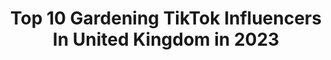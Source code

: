 ---
title: Top 10 Gardening TikTok Influencers In United Kingdom in 2023
description: >-
  Find top gardening TikTok influencers in United Kingdom in 2023. Most popular hashtags: #fyp #gardening #foryoupage #garden.
platform: TikTok
hits: 24
text_top: Identify the most popular TikTok influencers on inBeat.
text_bottom: Our database aggregates 24 TikTok influencers like this in United Kingdom for you to contact.
profiles:
  - username: "jack.bennet"
    fullname: >-
      Jack Bennet
    bio: >-
      IG @JackBennet 🕺🏼Creator, entrepreneur 🐟 Code JB20 for 20% off Fish Flops ↙️
    location: "United Kingdom"
    followers: 198500
    engagement: 1187
    commentsToLikes: 0.006815
    id: ck85cr53x36y90j78wome5yfc
    verified: false
    hashtags: "#freezeframe, #gardening, #fyp, #grow"
  - username: "benbutler37"
    fullname: >-
      Ben Butler
    bio: >-
      Howdy
    location: "United Kingdom"
    followers: 36100
    engagement: 863
    commentsToLikes: 0.010607
    id: ck81s74mxqhkw0j78bmo4opnm
    verified: false
    hashtags: "#foryoupage, #coronavirus, #gardening, #wholesome"
  - username: "rossleegardener"
    fullname: >-
      .
    bio: >-
      
    location: "United Kingdom"
    followers: 26400
    engagement: 916
    commentsToLikes: 0.018985
    id: ck8vwyl79pqt20j784sv53ri3
    verified: false
    hashtags: "#zengarden, #plants, #fyp, #goldfishtank"
  - username: "powersheds"
    fullname: >-
      Powersheds
    bio: >-
      🌎 The World's Most Adaptable Shed™ Powersheds.com
    location: "United Kingdom"
    followers: 34400
    engagement: 373
    commentsToLikes: 0.010803
    id: ck8adizvl6lda0j78jokxb885
    verified: false
    hashtags: "#foryoupage, #felt, #shed, #sheds"
  - username: ".hunnytea"
    fullname: >-
      𑁍 𝐄 𝐦 𝐦 𝐚 𑁍
    bio: >-
      ♡ 𝗀𝗋𝗐𝗆 𝗋𝗈𝗎𝗍𝗂𝗇𝖾𝗌 ♡
    location: "United Kingdom"
    followers: 5370
    engagement: 2901
    commentsToLikes: 0.035051
    id: ckbl13b5oxxem0j234mjpjizh
    verified: false
    hashtags: "#grwm, #routine, #morning, #fyp"
  - username: "mazyondown"
    fullname: >-
      Mazyondown
    bio: >-
      Just me, being me 🤗
    location: "United Kingdom"
    followers: 3061
    engagement: 1000
    commentsToLikes: 0.085197
    id: ck94k40i9tnka0j787e7vkv5n
    verified: false
    hashtags: "#thankyou, #silly, #idontknow, #happy"
  - username: "roxythezoologist"
    fullname: >-
      Roxy the Zoologist
    bio: >-
      Wildlife Filmmaker & Presenter📸 Vegan🌱 IG@roxythezoologist YouTube ⬇️🎥
    location: "United Kingdom"
    followers: 6997
    engagement: 2038
    commentsToLikes: 0.054605
    id: ck8hoe63nuse20j78araz2144
    verified: false
    hashtags: "#puppy, #wildlife, #petsoftiktok, #cute"
  - username: "charlieorca83"
    fullname: >-
      Charles
    bio: >-
      Just a newborn and wedding photographer who’s a bit of a wally
    location: "United Kingdom"
    followers: 4281
    engagement: 788
    commentsToLikes: 0.159418
    id: ckakob78haln80i78w8wst07s
    verified: false
    hashtags: "#germanshepherd, #fyp, #uk, #foryoupage"
  - username: "sup.itzjessx"
    fullname: >-
      sup.itzjessx
    bio: >-
      welcome my little munchkins, jesus loves you Also I can’t reply in my tiktok dm
    location: "United Kingdom"
    followers: 4975
    engagement: 1755
    commentsToLikes: 0.031236
    id: ckbr74d4rmdbp0j23suc5e24n
    verified: false
    hashtags: "#sad, #christian, #duet, #lonely"
  - username: "snagglegap"
    fullname: >-
      Snaggle Gap Games
    bio: >-
      🎲Board game designers 🤩Follow us on Insta/Twitter: @snagglegapgames
    location: "United Kingdom"
    followers: 5515
    engagement: 1051
    commentsToLikes: 0.044347
    id: cka0j35saga700i78civ6u8bw
    verified: false
    hashtags: "#boardgame, #clay, #claymodelling, #stupidvideo"
---